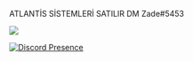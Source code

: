 ATLANTİS SİSTEMLERİ SATILIR DM Zade#5453


![](https://komarev.com/ghpvc/?username=your-github-username&color=dc143c)


[![Discord Presence](https://lanyard-profile-readme.vercel.app/api/885194342229213184)](https://discord.com/users/885194342229213184)
